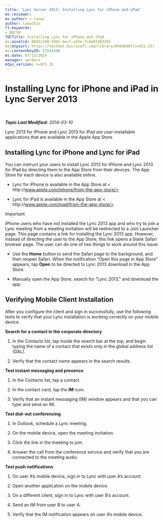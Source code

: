 ```yaml
---
title: 'Lync Server 2013: Installing Lync for iPhone and iPad'
ms.reviewer: 
ms.author: v-lanac
author: lanachin
f1.keywords:
- NOCSH
TOCTitle: Installing Lync for iPhone and iPad
ms:assetid: 88d1c149-5842-4ecf-a15e-fcda0330325b
ms:mtpsurl: https://technet.microsoft.com/library/Hh690987(v=OCS.15)
ms:contentKeyID: 51541496
ms.date: 07/23/2014
manager: serdars
mtps_version: v=OCS.15
---
```


<div data-xmlns="http://www.w3.org/1999/xhtml">

<div class="topic" data-xmlns="http://www.w3.org/1999/xhtml" data-msxsl="urn:schemas-microsoft-com:xslt" data-cs="http://msdn.microsoft.com/">

<div data-asp="http://msdn2.microsoft.com/asp">

# Installing Lync for iPhone and iPad in Lync Server 2013

</div>

<div id="mainSection">

<div id="mainBody">

<span> </span>

_**Topic Last Modified:** 2014-03-10_

Lync 2013 for iPhone and Lync 2013 for iPad are user-installable applications that are available in the Apple App Store.

<div>

## Installing Lync for iPhone and Lync for iPad

You can instruct your users to install Lync 2013 for iPhone and Lync 2013 for iPad by directing them to the App Store from their devices. The App Store for each device is also available online.

  - Lync for iPhone is available in the App Store at \< h<span></span>ttp://www.apple.com/iphone/from-the-app-store/>

  - Lync for iPad is available in the App Store at \< ht<span></span>tp://www.apple.com/ipad/from-the-app-store/>

<div>


> [!IMPORTANT]  
> iPhone users who have not installed the Lync 2013 app and who try to join a Lync meeting from a meeting invitation will be redirected to a Join Launcher page. This page contains a link for installing the Lync 2013 app. However, instead of directing the user to the App Store, this link opens a blank Safari browser page. The user can do one of two things to work around this issue: 
> <UL>
> <LI>
> <P>Use the <STRONG>Home</STRONG> button to send the Safari page to the background, and then reopen Safari. When the notification “Open this page in App Store” appears, tap <STRONG>Open</STRONG> to be directed to Lync 2013 download in the App Store.</P>
> <LI>
> <P>Manually open the App Store, search for "Lync 2013," and download the app.</P></LI></UL>



</div>

</div>

<div>

## Verifying Mobile Client Installation

After you configure the client and sign in successfully, use the following tests to verify that your Lync installation is working correctly on your mobile device.

**Search for a contact in the corporate directory**

1.  In the Contacts list, tap inside the search bar at the top, and begin typing the name of a contact that exists only in the global address list (GAL).

2.  Verify that the contact name appears in the search results.

**Test instant messaging and presence**

1.  In the Contacts list, tap a contact.

2.  In the contact card, tap the **IM** icon.

3.  Verify that an instant messaging (IM) window appears and that you can type and send an IM.

**Test dial-out conferencing**

1.  In Outlook, schedule a Lync meeting.

2.  On the mobile device, open the meeting invitation.

3.  Click the link in the meeting to join.

4.  Answer the call from the conference service and verify that you are connected to the meeting audio.

**Test push notifications**

1.  On user A’s mobile device, sign in to Lync with user A’s account.

2.  Open another application on the mobile device.

3.  On a different client, sign in to Lync with user B’s account.

4.  Send an IM from user B to user A.

5.  Verify that the IM notification appears on user A’s mobile device.

</div>

</div>

<span> </span>

</div>

</div>

</div>

